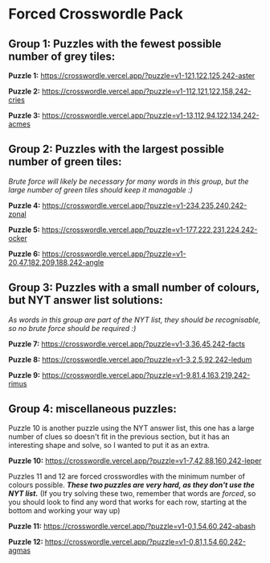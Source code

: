 # Forced Crosswordle Pack

## Group 1: Puzzles with the fewest possible number of grey tiles:

**Puzzle 1:** https://crosswordle.vercel.app/?puzzle=v1-121,122,125,242-aster

**Puzzle 2:** https://crosswordle.vercel.app/?puzzle=v1-112,121,122,158,242-cries

**Puzzle 3:** https://crosswordle.vercel.app/?puzzle=v1-13,112,94,122,134,242-acmes

## Group 2: Puzzles with the largest possible number of green tiles:

*Brute force will likely be necessary for many words in this group, but the large number of green tiles should keep it managable \:)*

**Puzzle 4:** https://crosswordle.vercel.app/?puzzle=v1-234,235,240,242-zonal

**Puzzle 5:** https://crosswordle.vercel.app/?puzzle=v1-177,222,231,224,242-ocker

**Puzzle 6:** https://crosswordle.vercel.app/?puzzle=v1-20,47,182,209,188,242-angle

## Group 3: Puzzles with a small number of colours, but NYT answer list solutions:

*As words in this group are part of the NYT list, they should be recognisable, so no brute force should be required \:)*

**Puzzle 7:** https://crosswordle.vercel.app/?puzzle=v1-3,36,45,242-facts

**Puzzle 8:** https://crosswordle.vercel.app/?puzzle=v1-3,2,5,92,242-ledum

**Puzzle 9:** https://crosswordle.vercel.app/?puzzle=v1-9,81,4,163,219,242-rimus

## Group 4: miscellaneous puzzles:

Puzzle 10 is another puzzle using the NYT answer list, this one has a large number of clues so doesn't fit in the previous section, but it has an interesting shape and solve, so I wanted to put it as an extra.

**Puzzle 10:** https://crosswordle.vercel.app/?puzzle=v1-7,42,88,160,242-leper

Puzzles 11 and 12 are forced crosswordles with the minimum number of colours possible. ***These two puzzles are very hard, as they don't use the NYT list.***
(If you try solving these two, remember that words are *forced*, so you should look to find any word that works for each row, starting at the bottom and working your way up)

**Puzzle 11:** https://crosswordle.vercel.app/?puzzle=v1-0,1,54,60,242-abash

**Puzzle 12:** https://crosswordle.vercel.app/?puzzle=v1-0,81,1,54,60,242-agmas
